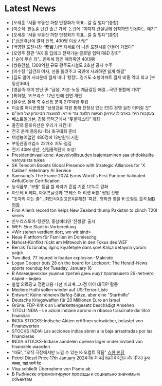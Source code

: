 # Latest News
-  [오세훈 “서울 부동산 하향 안정화가 목표…갈 길 멀다”(종합)
-  [이준석 ‘한동훈 던킨 출근 기획’ 논란에 “이미지 컨실팅에 집착하면 안된다는 얘기”
-  [오세훈 “서울 부동산 하향 안정화가 목표…갈 길 멀다”(종합)
-  ["北전력난에 열차 전복, 400명 이상 사망"
-  [백영현 포천시장 “務實力行 자세로 더 나은 포천시를 만들어 가겠다”
-  [오영주 장관 “AX 등 딥테크 전략기술·글로벌 협력 R&D 강화”
-  ["술이 무슨 죄"…만취해 행인 때려죽인 40대男
-  [쌍용건설, 1300억원 규모 광주도시철도 2호선 공사 수주
-  [이수정 "김건희 여사, 선물 돌려주고 국민에 사과하면 쉽게 해결"
-  [집도 멀어 서러운데 월세 내니 ‘텅장’…경기도 소형아파트 월세 비중 역대 최고 [부동산360]
-  [영끌족·개미 만난 尹 “금융, 자본-노동 계급갈등 해결…국민 통합에 기여”
-  [특허청, ‘키프리스’ 12년 만에 전면 개편
-  [울주군, 올해 축·수산업 분야 270억원 투입
-  이승열 하나은행장 “상생금융 지원 통해 진정성 있는 ESG 경영 실천 이어갈 것”
-  בעקבות הירי בארביל: עיראק הגישה תלונה נגד איראן למועצת הביטחון של האו"ם
-  베스트일레븐, 경북 영덕군에서 “풋볼페스타” 개최
-  울진의 문화유산은 우리가 지킨다!
-  전국 춘계 중등(U-15) 축구대회 준비
-  여성농어업인 480명에 12만원씩 지원
-  부동산중개업소 22개소 지도·점검
-  전기 40㎿ 생산, 신림풍력단지 조성!
-  Presidentinvaalikone: Asevelvollisuuden laajentaminen saa ehdokkailta varovaista tukea
-  SK Telecom Boosts Global Presence with Strategic Alliances for 'X Caliber' Veterinary AI Service
-  Samsung's The Frame 2024 Earns World's First Pantone Validated ArtfulColor Certification
-  농식품부, '보통' 등급 쌀 싸라기 혼입 기준 12%로 강화
-  아모레 비레디, 아우프글렛과 ‘프레스 더 리셋 버튼’ 팝업 진행
-  "돗자리 까는 줄"…최민식X김고은X유해진 '파묘', 영화관 찾을 K-오컬트 출격 [MD현장](종합)
-  Finn Allen’s record ton helps New Zealand thump Pakistan to clinch T20I series
-  온누리스토어-정관장, 홍삼비타민 ‘진생필’ 출시
-  WEF: Eine Stadt in Vorbereitung
-  «Wir stehen verdient dort, wo wir sind»
-  Neue Plattform für Familien im Domleschg
-  Nahost-Konflikt rückt am Mittwoch in den Fokus des WEF
-  Berrak Tüzünataç ilginç kıyafetiyle dans şov! Kalça detayına yorum yağdı
-  Two died, 77 injured in Ibadan explosion -Makinde
-  Logan Cooper puts 28 on the board for Lockport: The Herald-News sports roundup for Tuesday, January 16
-  В Аламединском ущелье третий день ищут пропавшего 29-летнего парня - видео
-  불법 의료광고 정면대응 나선 치과계…자정 이어 대국민 활동
-  Medien: Huthi sollen wieder auf US-Terror-Liste
-  Entwurf: Keine höheren Bafög-Sätze, aber eine "Starthilfe"
-  Deutsche Kriegswaffen für 20 Millionen Euro an Israel
-  Grüne: FDP-Kritik an Lieferkettengesetz beschädigt Ansehen
-  TITOLI INDIA - Le azioni indiane aprono in ribasso trascinate dai titoli finanziari
-  INDIA STOCKS-Indische Aktien eröffnen schwächer, belastet von Finanzwerten
-  STOCKS INDIA-Las acciones indias abren a la baja arrastradas por las financieras
-  INDIA STOCKS-Indiase aandelen openen lager onder invloed van financiële waarden
-  '파묘', "오직 극장에서만 느낄 수 있는 K-오컬트 작품" [스한:현장](종합)
-  Petrol Diesel Price 17th January 2024:देश के कई शहरों में पेट्रोल और डीजल हुआ सस्ता, यहां जानें रेट
-  Visa schließt Übernahme von Pismo ab
-  В Рыбинске отремонтируют проезды к социально значимым объектам
